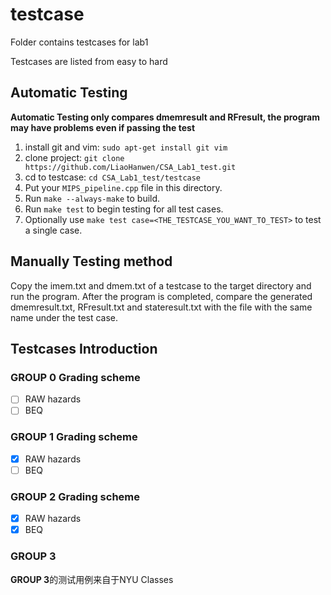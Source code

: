 # testcase

Folder contains testcases for lab1

Testcases are listed from easy to hard

## Automatic Testing

**Automatic Testing only compares dmemresult and RFresult, the program may have problems even if passing the test**

1. install git and vim: `sudo apt-get install git vim`
2. clone project: `git clone https://github.com/LiaoHanwen/CSA_Lab1_test.git`
3. cd to testcase: `cd CSA_Lab1_test/testcase`
4. Put your `MIPS_pipeline.cpp` file in this directory.
5. Run `make --always-make` to build.
6. Run `make test` to begin testing for all test cases.
7. Optionally use `make test case=<THE_TESTCASE_YOU_WANT_TO_TEST>` to test a single case.

## Manually Testing method

Copy the imem.txt and dmem.txt of a testcase to the target directory and run the program. After the program is completed, compare the generated dmemresult.txt, RFresult.txt and stateresult.txt with the file with the same name under the test case.

## Testcases Introduction

### GROUP 0 Grading scheme
- [ ] RAW hazards
- [ ] BEQ

### GROUP 1 Grading scheme
- [x] RAW hazards
- [ ] BEQ

### GROUP 2 Grading scheme
- [x] RAW hazards
- [x] BEQ

### GROUP 3

**GROUP 3**的测试用例来自于NYU Classes
